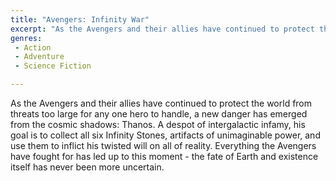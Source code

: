 ```yaml
---
title: "Avengers: Infinity War"
excerpt: "As the Avengers and their allies have continued to protect the world from threats too large for any one hero to handle, a new danger has emerged from th..."
genres: 
 - Action
 - Adventure
 - Science Fiction

---
```


As the Avengers and their allies have continued to protect the world from threats too large for any one hero to handle, a new danger has emerged from the cosmic shadows: Thanos. A despot of intergalactic infamy, his goal is to collect all six Infinity Stones, artifacts of unimaginable power, and use them to inflict his twisted will on all of reality. Everything the Avengers have fought for has led up to this moment - the fate of Earth and existence itself has never been more uncertain.
